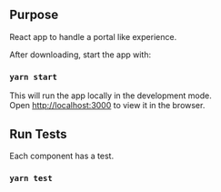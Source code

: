 ## Purpose

React app to handle a portal like experience.

After downloading, start the app with:

### `yarn start`

This will run the app locally in the development mode.<br />
Open [http://localhost:3000](http://localhost:3000) to view it in the browser.

## Run Tests

Each component has a test.

### `yarn test`
